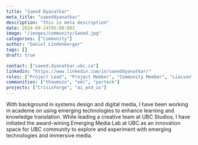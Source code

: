 ```yaml
---
title: "Saeed Dyanatkar"
meta_title: "saeeddyanatkar"
description: "this is meta description"
date: 2024-09-24T05:00:00Z
image: "/images/community/Saeed.jpg"
categories: ["Community"]
author: "Daniel Lindenberger"
tags: []
draft: true

contact: ["saeed.dyanatkar.ubc.ca"]
linkedin: "https://www.linkedin.com/in/saeeddyanatkar/"
roles: ["Project Lead", "Project Member", "Community Member", "Liaison"]
communities: ["thaumazo", "eml", "parteck"]
projects: ["CrisisForge", "ai_and_us"]
---
```


With background in systems design and digital media, I have been working in academe on using emerging technologies to enhance learning and knowledge translation. 
While leading a creative team at UBC Studios, I have initiated the award-wining Emerging Media Lab at UBC as an innovation space for UBC community to explore and experiment with emerging technologies and immersive media. 